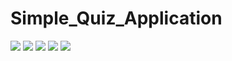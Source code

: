 # Simple_Quiz_Application   


![](  https://pbs.twimg.com/media/Fc1p1kUXEAA70wo?format=jpg&name=large )
![]( https://pbs.twimg.com/media/Fc1nsLVXkAAvsN0?format=jpg&name=large  )
![]( https://pbs.twimg.com/media/Fc1npB8X0AMOqva?format=jpg&name=large  )
![]( https://pbs.twimg.com/media/Fc1nnNGXgAAaLy1?format=jpg&name=large  )
![](https://pbs.twimg.com/media/Fc1nlhoXEAA-nGn?format=jpg&name=large  )
